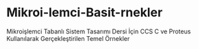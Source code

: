 # Mikroi-lemci-Basit-rnekler
Mikroişlemci Tabanlı Sistem Tasarımı Dersi İçin CCS C ve Proteus Kullanılarak Gerçekleştirilen Temel Örnekler

